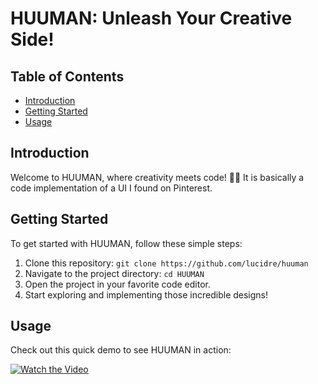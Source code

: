 # HUUMAN: Unleash Your Creative Side!

## Table of Contents
- [Introduction](#introduction)
- [Getting Started](#getting-started)
- [Usage](#usage) 

## Introduction
Welcome to HUUMAN, where creativity meets code! 🎨✨ It is basically a code implementation of a UI I found on Pinterest.
 
## Getting Started

To get started with HUUMAN, follow these simple steps:
1. Clone this repository: `git clone https://github.com/lucidre/huuman`
2. Navigate to the project directory: `cd HUUMAN`
3. Open the project in your favorite code editor.
4. Start exploring and implementing those incredible designs!

## Usage

Check out this quick demo to see HUUMAN in action:

[![Watch the Video](https://img.youtube.com/vi/0fDbDzk3Z9A/0.jpg)](https://www.youtube.com/watch?v=0fDbDzk3Z9A)

